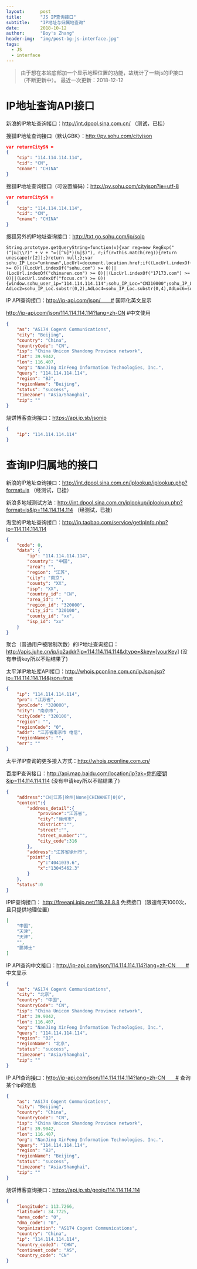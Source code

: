 ```yaml
---
layout:      post
title:       "JS IP查询接口"
subtitle:    "IP地址与归属地查询"
date:        2018-10-12
author:      "Boy's Zhang"
header-img:  "img/post-bg-js-interface.jpg"
tags:
  - JS
  - interface
---
```



> 由于想在本站底部加一个显示地理位置的功能，故统计了一些js的IP接口（不断更新中）。
> 最近一次更新：2018-12-12

IP地址查询API接口
=====================

新浪的IP地址查询接口：http://int.dpool.sina.com.cn/ （测试，已挂）

搜狐IP地址查询接口（默认GBK）：http://pv.sohu.com/cityjson
```json
var returnCitySN = 
{
    "cip": "114.114.114.114", 
    "cid": "CN", 
    "cname": "CHINA"
}
```
搜狐IP地址查询接口（可设置编码）：http://pv.sohu.com/cityjson?ie=utf-8
```json
var returnCitySN = 
{
    "cip": "114.114.114.114", 
    "cid": "CN", 
    "cname": "CHINA"
}
```
搜狐另外的IP地址查询接口：http://txt.go.sohu.com/ip/soip 
```
String.prototype.getQueryString=function(v){var reg=new RegExp("(^|&|\\?)" + v + "=([^&]*)(&|$)"), r;if(r=this.match(reg)){return unescape(r[2]);}return null;};var sohu_IP_Loc="unknown",LocUrl=document.location.href;if((LocUrl.indexOf("sohusce.com") >= 0)||(LocUrl.indexOf("sohu.com") >= 0)||(LocUrl.indexOf("chinaren.com") >= 0)||(LocUrl.indexOf("17173.com") >= 0)||(LocUrl.indexOf("focus.cn") >= 0)){window.sohu_user_ip="114.114.114.114";sohu_IP_Loc="CN310000";sohu_IP_Loc_V="CN";}var AdLoc2=sohu_IP_Loc.substr(0,2),AdLoc4=sohu_IP_Loc.substr(0,4),AdLoc6=sohu_IP_Loc.substr(0,6);if(window.location.href.getQueryString("ip"))sohu_IP_Loc=AdLoc2=AdLoc4=AdLoc6=window.location.href.getQueryString("ip");
```
IP  API查询接口：http://ip-api.com/json/　　# 国际化英文显示

http://ip-api.com/json/114.114.114.114?lang=zh-CN      #中文使用

```json
{
    "as": "AS174 Cogent Communications", 
    "city": "Beijing", 
    "country": "China", 
    "countryCode": "CN", 
    "isp": "China Unicom Shandong Province network", 
    "lat": 39.9042, 
    "lon": 116.407, 
    "org": "NanJing XinFeng Information Technologies, Inc.", 
    "query": "114.114.114.114", 
    "region": "BJ", 
    "regionName": "Beijing", 
    "status": "success", 
    "timezone": "Asia/Shanghai", 
    "zip": ""
}
```
烧饼博客查询接口：https://api.ip.sb/jsonip
```json
{
    "ip": "114.114.114.114"
}
```


查询IP归属地的接口
=====================

新浪的IP地址查询接口：http://int.dpool.sina.com.cn/iplookup/iplookup.php?format=js   （经测试，已挂）

新浪多地域测试方法：http://int.dpool.sina.com.cn/iplookup/iplookup.php?format=js&ip=114.114.114.114  （经测试，已挂）



淘宝的IP地址查询接口：http://ip.taobao.com/service/getIpInfo.php?ip=114.114.114.114
```json
{
    "code": 0, 
    "data": {
        "ip": "114.114.114.114", 
        "country": "中国", 
        "area": "", 
        "region": "江苏", 
        "city": "南京", 
        "county": "XX", 
        "isp": "XX", 
        "country_id": "CN", 
        "area_id": "", 
        "region_id": "320000", 
        "city_id": "320100", 
        "county_id": "xx", 
        "isp_id": "xx"
    }
}
```

聚合（普通用户被限制次数）的IP地址查询接口：http://apis.juhe.cn/ip/ip2addr?ip=114.114.114.114&dtype=&key=[yourKey]    (没有申请key所以不贴结果了)



太平洋IP地址库API接口：http://whois.pconline.com.cn/ipJson.jsp?ip=114.114.114.114&json=true
```json
{
    "ip": "114.114.114.114", 
    "pro": "江苏省", 
    "proCode": "320000", 
    "city": "南京市", 
    "cityCode": "320100", 
    "region": "", 
    "regionCode": "0", 
    "addr": "江苏省南京市 电信", 
    "regionNames": "", 
    "err": ""
}
```
太平洋IP查询的更多接入方式：http://whois.pconline.com.cn/


百度IP查询接口：http://api.map.baidu.com/location/ip?ak=你的密钥&ip=114.114.114.114   (没有申请key所以不贴结果了)

```json
{
    "address":"CN|江苏|徐州|None|CHINANET|0|0",
    "content":{
        "address_detail":{
            "province":"江苏省",
            "city":"徐州市",
            "district":"",
            "street":"",
            "street_number":"",
            "city_code":316
        },
        "address":"江苏省徐州市",
        "point":{
            "y":"4041039.6",
            "x":"13045462.3"
        }
    },
    "status":0
}
```

IPIP查询接口： http://freeapi.ipip.net/118.28.8.8 免费接口（限速每天1000次，且只提供地理位置）
```json
[
    "中国", 
    "天津", 
    "天津", 
    "", 
    "鹏博士"
]
```



IP  API查询中文接口：http://ip-api.com/json/114.114.114.114?lang=zh-CN　　# 中文显示
```json
{
    "as": "AS174 Cogent Communications", 
    "city": "北京", 
    "country": "中国", 
    "countryCode": "CN", 
    "isp": "China Unicom Shandong Province network", 
    "lat": 39.9042, 
    "lon": 116.407, 
    "org": "NanJing XinFeng Information Technologies, Inc.", 
    "query": "114.114.114.114", 
    "region": "BJ", 
    "regionName": "北京", 
    "status": "success", 
    "timezone": "Asia/Shanghai", 
    "zip": ""
}

```

IP  API查询接口：http://ip-api.com/json/114.114.114.114?lang=zh-CN　　# 查询某个ip的信息
```json
{
    "as": "AS174 Cogent Communications", 
    "city": "Beijing", 
    "country": "China", 
    "countryCode": "CN", 
    "isp": "China Unicom Shandong Province network", 
    "lat": 39.9042, 
    "lon": 116.407, 
    "org": "NanJing XinFeng Information Technologies, Inc.", 
    "query": "114.114.114.114", 
    "region": "BJ", 
    "regionName": "Beijing", 
    "status": "success", 
    "timezone": "Asia/Shanghai", 
    "zip": ""
}
```
烧饼博客查询接口：https://api.ip.sb/geoip/114.114.114.114
```json
{
    "longitude": 113.7266, 
    "latitude": 34.7725, 
    "area_code": "0", 
    "dma_code": "0", 
    "organization": "AS174 Cogent Communications", 
    "country": "China", 
    "ip": "114.114.114.114", 
    "country_code3": "CHN", 
    "continent_code": "AS", 
    "country_code": "CN"
}
```


